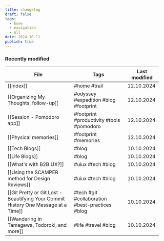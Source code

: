```yaml
---
title: changelog
draft: false
tags:
  - home
  - navigation
  - all
date: 2024-10-11
publish: true
---
```

### Recently modified
<!-- QueryToSerialize: table join(file.tags, " ") as "Tags", dateformat(file.mtime, "dd.MM.yyyy") AS "Last modified" where  publish = true and title != this.title sort file.mtime desc limit 10 -->
<!-- SerializedQuery: table join(file.tags, " ") as "Tags", dateformat(file.mtime, "dd.MM.yyyy") AS "Last modified" where  publish = true and title != this.title sort file.mtime desc limit 10 -->

| File                                                                                                                                                                            | Tags                                            | Last modified |
| ------------------------------------------------------------------------------------------------------------------------------------------------------------------------------- | ----------------------------------------------- | ------------- |
| [[index]]                                                                                                                                                             | #home #trail                                    | 12.10.2024    |
| [[Organizing My Thoughts, follow-up]]                                                                                               | #odyssey #expedition #blog #footprint           | 12.10.2024    |
| [[Session - Pomodoro app]]                                                                                                                     | #footprint #productivity #tools #pomodoro       | 12.10.2024    |
| [[Physical memories]]                                                                                                                               | #footprint #memories                            | 12.10.2024    |
| [[Tech Blogs]]                                                                                                                                              | #blog                                           | 10.10.2024    |
| [[Life Blogs]]                                                                                                                                              | #blog                                           | 10.10.2024    |
| [[What's with B2B UX?]]                                                                                                                       | #uiux #tech #blog                               | 10.10.2024    |
| [[Using the SCAMPER method for Design Reviews]]                                                                       | #uiux #tech #blog                               | 10.10.2024    |
| [[Git Pretty or Git Lost - Beautifying Your Commit History One Message at a Time]] | #tech #git #collaboration #best-practices #blog | 10.10.2024    |
| [[Wandering in Tamagawa, Todoroki, and more]]                                                                           | #life #travel #blog                             | 10.10.2024    |
<!-- SerializedQuery END -->